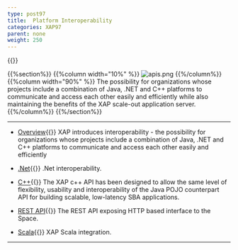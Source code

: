 ```yaml
---
type: post97
title:  Platform Interoperability
categories: XAP97
parent: none
weight: 250
---
```


{{<wbr>}}

{{%section%}}
{{%column width="10%" %}}
![apis.png](/attachment_files/subject/apis.png)
{{%/column%}}
{{%column width="90%" %}}
The possibility for organizations whose projects include a combination of Java, .NET and C++ platforms to communicate and access each other easily and efficiently while also maintaining the benefits of the XAP scale-out application server.
{{%/column%}}
{{%/section%}}



<hr/>

- [Overview](./interoperability.html){{<wbr>}}
XAP introduces interoperability - the possibility for organizations whose projects include a combination of Java, .NET and C++ platforms to communicate and access each other easily and efficiently

- [.Net]({{%currentneturl%}}/interoperability.html){{<wbr>}}
.Net interoperability.

- [C++](./xap-cpp.html){{<wbr>}}
The XAP c++ API has been designed to allow the same level of flexibility, usability and interoperability of the Java POJO counterpart API for building scalable, low-latency SBA applications.

- [REST API](./rest-api.html){{<wbr>}}
The REST API exposing HTTP based interface to the Space.

- [Scala](./scala.html){{<wbr>}}
XAP Scala integration.
<hr/>
